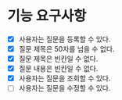 
# 기능 요구사항

- [X] 사용자는 질문을 등록할 수 있다.
- [X] 질문 제목은 50자를 넘을 수 없다.
- [X] 질문 제목은 빈칸일 수 없다.
- [X] 질문 내용은 빈칸일 수 없다.
- [X] 사용자는 질문을 조회할 수 있다.
- [ ] 사용자는 질문을 수정할 수 있다.